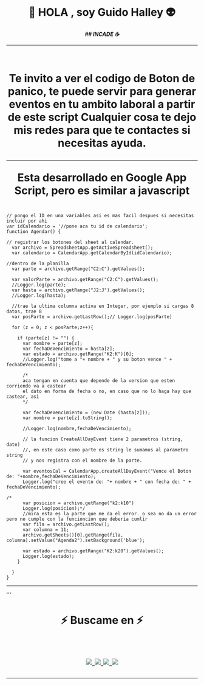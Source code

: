 <h1 align="center"> 👾 HOLA , soy Guido Halley 👽</h2>
<h4 align="center"><p><em> ## INCADE ☕</p></em>
<hr>
<br>
<h1 align="center">
Te invito a ver el codigo de Boton de panico, te puede servir para generar eventos en tu ambito laboral a partir de este script
Cualquier cosa te dejo mis redes para que te contactes si necesitas ayuda.
<p align="center">
<hr>
  Esta desarrollado en Google App Script, pero es similar a javascript
</p></h1>

<pre><code>
// pongo el ID en una variables asi es mas facil despues si necesitas incluir por ahi
var idCalendario = '//pone aca tu id de calendario';
function Agendar() {

// registrar los botones del sheet al calendar.
  var archivo = SpreadsheetApp.getActiveSpreadsheet();
  var calendario = CalendarApp.getCalendarById(idCalendario);

//dentro de la planilla
  var parte = archivo.getRange("C2:C").getValues();

  var valorParte = archivo.getRange("C2:C").getValues();
  //Logger.log(parte);
  var hasta = archivo.getRange("J2:J").getValues();
  //Logger.log(hasta);

  //trae la ultima columna activa en Integer, por ejemplo si cargas 8 datos, trae 8 
  var posParte = archivo.getLastRow();// Logger.log(posParte)  

  for (z = 0; z < posParte;z++){    
    
    if (parte[z] != "") {
      var nombre = parte[z];
      var fechaDeVencimiento = hasta[z];
      var estado = archivo.getRange("K2:K")[0];
      //Logger.log("tome a "+ nombre + " y su boton vence " + fechaDeVencimiento);

      /*
      aca tengan en cuenta que depende de la version que esten corriendo va a castear
      el dato en forma de fecha o no, en caso que no lo haga hay que castear, asi
      */

      var fechaDeVencimiento = (new Date (hasta[z]));
      var nombre = parte[z].toString();

      //Logger.log(nombre,fechaDeVencimiento);

      // la funcion CreateAllDayEvent tiene 2 parametros (string, date)
      //, en este caso como parte es string le sumamos al parametro string
      // y nos registra con el nombre de la parte.

      var eventosCal = CalendarApp.createAllDayEvent("Vence el Boton de: "+nombre,fechaDeVencimiento);
      Logger.log("cree el evento de: "+ nombre + " con fecha de: " + fechaDeVencimiento);

/*
      var posicion = archivo.getRange("k2:k10")
      Logger.log(posicion);*/
      //mira esta es la parte que me da el error. o sea no da un error pero no cumple con la funcioncion que deberia cumlir
      var fila = archivo.getLastRow();
      var columna = 11;
      archivo.getSheets()[0].getRange(fila, columna).setValue("Agenda2").setBackground('blue');
      
      var estado = archivo.getRange("K2:k20").getValues();
      Logger.log(estado);
    }
    
  }  
}
</code></pre>

<hr>
'''
<h1 align="center">
⚡ Buscame en ⚡
  
<p align="center">
  <br/>
  <a href="https://www.linkedin.com/in/guidohalley">
    <img src="https://img.shields.io/badge/LinkedIn-%230077B5.svg?&style=flat-square&logo=linkedin&logoColor=white">
  </a>
  
  <a href="https://github.com/guidohalley">
    <img src="https://img.shields.io/badge/Github-%230A0A0A.svg?&style=flat-square&logo=Github&logoColor=white">  
  </a>
 
  <a href="https://www.instagram.com/guidohalley">
    <img src="https://img.shields.io/badge/Instagram-%23E4405F.svg?&style=flat-square&logo=instagram&logoColor=white">
  </a>

  <a href="https://twitter.com/GuidoHalley">
    <img src="https://img.shields.io/badge/twitter-%230077D4.svg?&style=flat-square&logo=twitter&logoColor=white">
  </a>
</p>
</h1>

<div align = "center">
<hr>

